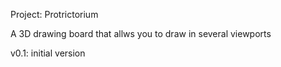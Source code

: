 Project: Protrictorium

A 3D drawing board that allws you to draw in several viewports


v0.1: initial version
